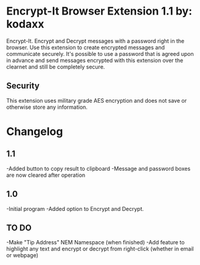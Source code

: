 Encrypt-It Browser Extension 1.1
by: kodaxx
=============

Encrypt-It. Encrypt and Decrypt messages with a password right in the browser. Use this extension to create encrypted messages
and communicate securely. It's possible to use a password that is agreed upon in advance and send messages encrypted with this
extension over the clearnet and still be completely secure.   

Security
--------

This extension uses military grade AES encryption and does not save or otherwise store any information.

Changelog
=========

1.1
---
-Added button to copy result to clipboard
-Message and password boxes are now cleared after operation

1.0
---

-Initial program
 -Added option to Encrypt and Decrypt.
 
TO DO
-----
-Make "Tip Address" NEM Namespace (when finished)
-Add feature to highlight any text and encrypt or decrypt from right-click (whether in email or webpage)
